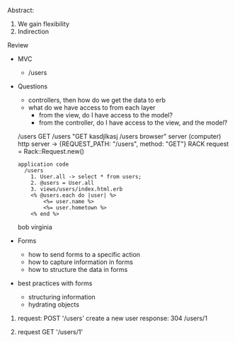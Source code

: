 Abstract: 
  1. We gain flexibility
  2. Indirection

Review 
  - MVC
    - /users
  - Questions
    - controllers, then how do we get the data to erb
    - what do we have access to from each layer
      - from the view, do I have access to the model?
      - from the controller, do I have access to the view, and the model?

    /users
      GET /users
        "GET kasdjlkasj /users browser"
      server (computer)
        http server
          -> {REQUEST_PATH: "/users", method: "GET"}
        RACK
          request = Rack::Request.new()

        application code 
          /users
            1. User.all -> select * from users;
            2. @users = User.all
            3. views/users/index.html.erb
            <% @users.each do |user| %>
                <%= user.name %>
                <%= user.hometown %>
            <% end %>


    bob virginia
  - Forms
     - how to send forms to a specific action
     - how to capture information in forms
     - how to structure the data in forms
  - best practices with forms
    - structuring information
    - hydrating objects

1. request: POST '/users'
  create a new user
  response: 304 /users/1

2. request GET '/users/1'

